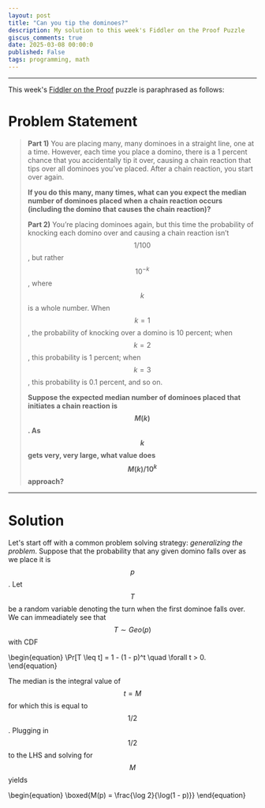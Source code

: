 ```yaml
---
layout: post
title: "Can you tip the dominoes?"
description: My solution to this week's Fiddler on the Proof Puzzle
giscus_comments: true
date: 2025-03-08 00:00:0
published: False
tags: programming, math
---
```


---
This week's [Fiddler on the Proof](https://thefiddler.substack.com) puzzle is paraphrased as follows: 
# Problem Statement 
> **Part 1)** You are placing many, many dominoes in a straight line, one at a time. However, each time you place a domino, there is a 1 percent chance that you accidentally tip it over, causing a chain reaction that tips over all dominoes you’ve placed. After a chain reaction, you start over again.
>
>**If you do this many, many times, what can you expect the median number of dominoes placed when a chain reaction occurs (including the domino that causes the chain reaction)?** 
> 
> **Part 2)** You’re placing dominoes again, but this time the probability of knocking each domino over and causing a chain reaction isn’t $$1/100$$, but rather $$10^{-k}$$, where $$k$$ is a whole number. When $$k = 1$$, the probability of knocking over a domino is 10 percent; when $$k = 2$$, this probability is 1 percent; when $$k = 3$$, this probability is 0.1 percent, and so on.
>
>**Suppose the expected median number of dominoes placed that initiates a chain reaction is $$M(k)$$. As $$k$$ gets very, very large, what value does $$M(k)/10^k$$ approach?**

--- 

# Solution

Let's start off with a common problem solving strategy: *generalizing the problem*. Suppose that the probability that any given domino falls over as we place it is $$p$$. Let $$T$$ be a random variable denoting the turn when the first dominoe falls over. We can immeadiately see that $$T \sim Geo(p)$$ with CDF 

\begin{equation}
\Pr[T \leq t] = 1 - (1 - p)^t \quad \forall t > 0.
\end{equation}

The median is the integral value of $$t = M$$ for which this is equal to $$1/2$$. Plugging in $$1/2$$ to the LHS and solving for $$M$$ yields

\begin{equation}
\boxed{M(p) = \frac{\log 2}{\log(1 - p)}}
\end{equation}